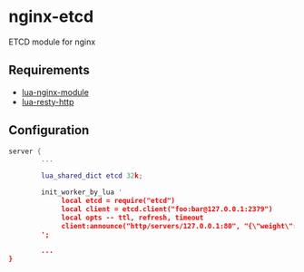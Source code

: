 # nginx-etcd
ETCD module for nginx

## Requirements
* [lua-nginx-module](https://github.com/openresty/lua-nginx-module)
* [lua-resty-http](https://github.com/pintsized/lua-resty-http)

## Configuration

```lua
server {
        ...

        lua_shared_dict etcd 32k;

        init_worker_by_lua '
             local etcd = require("etcd")
             local client = etcd.client("foo:bar@127.0.0.1:2379")
             local opts -- ttl, refresh, timeout
             client:announce("http/servers/127.0.0.1:80", "{\"weight\":2, \"max_fails\":2, \"fail_timeout\":10, \"down\":1}", ngx.shared.etcd, opts)
        ';

        ...
}
```
